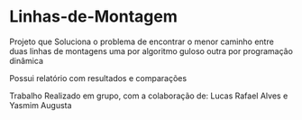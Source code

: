 # Linhas-de-Montagem
Projeto que Soluciona o problema de encontrar o menor caminho entre duas linhas de montagens uma por algoritmo guloso outra por programação dinâmica

Possui relatório com resultados e comparações

Trabalho Realizado em grupo, com a colaboração de: Lucas Rafael Alves e Yasmim Augusta
